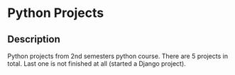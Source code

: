 # Python Projects
## Description
Python projects from 2nd semesters python course.
There are 5 projects in total. Last one is not finished at all (started a Django project).
